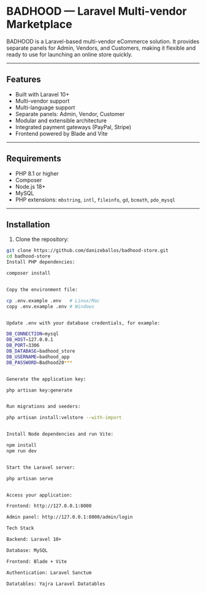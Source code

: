 # BADHOOD — Laravel Multi-vendor Marketplace

BADHOOD is a Laravel-based multi-vendor eCommerce solution. It provides separate panels for Admin, Vendors, and Customers, making it flexible and ready to use for launching an online store quickly.

---

## Features
- Built with Laravel 10+
- Multi-vendor support
- Multi-language support
- Separate panels: Admin, Vendor, Customer
- Modular and extensible architecture
- Integrated payment gateways (PayPal, Stripe)
- Frontend powered by Blade and Vite

---

## Requirements
- PHP 8.1 or higher
- Composer
- Node.js 18+
- MySQL
- PHP extensions: `mbstring`, `intl`, `fileinfo`, `gd`, `bcmath`, `pdo_mysql`

---

## Installation

1. Clone the repository:
```bash
git clone https://github.com/danizeballos/badhood-store.git
cd badhood-store
Install PHP dependencies:

composer install


Copy the environment file:

cp .env.example .env   # Linux/Mac
copy .env.example .env # Windows


Update .env with your database credentials, for example:

DB_CONNECTION=mysql
DB_HOST=127.0.0.1
DB_PORT=3306
DB_DATABASE=badhood_store
DB_USERNAME=badhood_app
DB_PASSWORD=Badhood20***


Generate the application key:

php artisan key:generate


Run migrations and seeders:

php artisan install:velstore --with-import


Install Node dependencies and run Vite:

npm install
npm run dev


Start the Laravel server:

php artisan serve


Access your application:

Frontend: http://127.0.0.1:8000

Admin panel: http://127.0.0.1:8000/admin/login

Tech Stack

Backend: Laravel 10+

Database: MySQL

Frontend: Blade + Vite

Authentication: Laravel Sanctum

Datatables: Yajra Laravel Datatables
